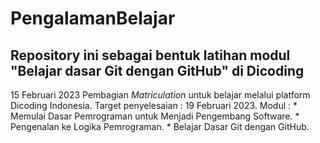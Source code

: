 PengalamanBelajar
==
Repository ini sebagai bentuk latihan modul "Belajar dasar Git dengan GitHub" di Dicoding
--

15 Februari 2023
Pembagian *Matriculation* untuk belajar melalui platform Dicoding Indonesia.
Target penyelesaian : 19 Februari 2023.
Modul : 
       * Memulai Dasar Pemrograman untuk Menjadi Pengembang Software.
       * Pengenalan ke Logika Pemrograman.
       * Belajar Dasar Git dengan GitHub.
